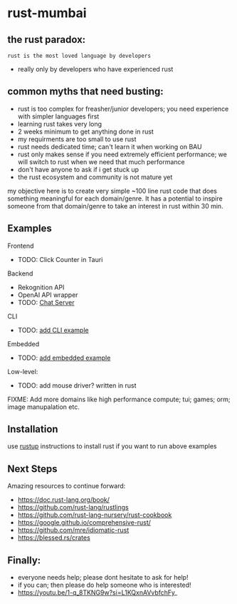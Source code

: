# rust-mumbai

## the rust paradox:
`rust is the most loved language by developers`
 - really only by developers who have experienced rust

## common myths that need busting:
 - rust is too complex for freasher/junior developers; you need experience with simpler languages first
 - learning rust takes very long
 - 2 weeks minimum to get anything done in rust
 - my requirments are too small to use rust
 - rust needs dedicated time; can't learn it when working on BAU
 - rust only makes sense if you need extremely efficient performance; we will switch to rust when we need that much performance
 - don't have anyone to ask if i get stuck up
 - the rust ecosystem and community is not mature yet

my objective here is to create very simple ~100 line rust code that does something meaningful for each domain/genre. It has a potential to inspire someone from that domain/genre to take an interest in rust within 30 min.

## Examples
Frontend
  - TODO: Click Counter in Tauri

Backend
  - Rekognition API
  - OpenAI API wrapper
  - TODO: [Chat Server](https://github.com/Totodore/socketioxide/blob/main/examples/axum-echo/axum_echo.rs)

CLI
  - TODO: [add CLI example](https://github.com/clap-rs/clap/blob/0134f45ff0e2e2be8c451565e4fbf5d3cb7b7cfd/examples/git-derive.md)

Embedded
  - TODO: [add embedded example](https://docs.rust-embedded.org/book/)

Low-level:
  - TODO: add mouse driver? written in rust

FIXME: Add more domains like high performance compute; tui; games; orm; image manupalation etc.

## Installation
use [rustup](https://www.rust-lang.org/tools/install) instructions to install rust if you want to run above examples

## Next Steps
Amazing resources to continue forward:
 - https://doc.rust-lang.org/book/
 - https://github.com/rust-lang/rustlings
 - https://github.com/rust-lang-nursery/rust-cookbook
 - https://google.github.io/comprehensive-rust/
 - https://github.com/mre/idiomatic-rust
 - https://blessed.rs/crates

## Finally:
 - everyone needs help; please dont hesitate to ask for help!
 - if you can; then please do help someone who is interested!
 - https://youtu.be/1-q_8TKNG9w?si=L1KQxnAVvbfchFy_
